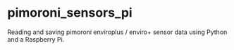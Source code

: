 # pimoroni_sensors_pi

Reading and saving pimoroni enviroplus / enviro+ sensor data using Python and a Raspberry Pi.
